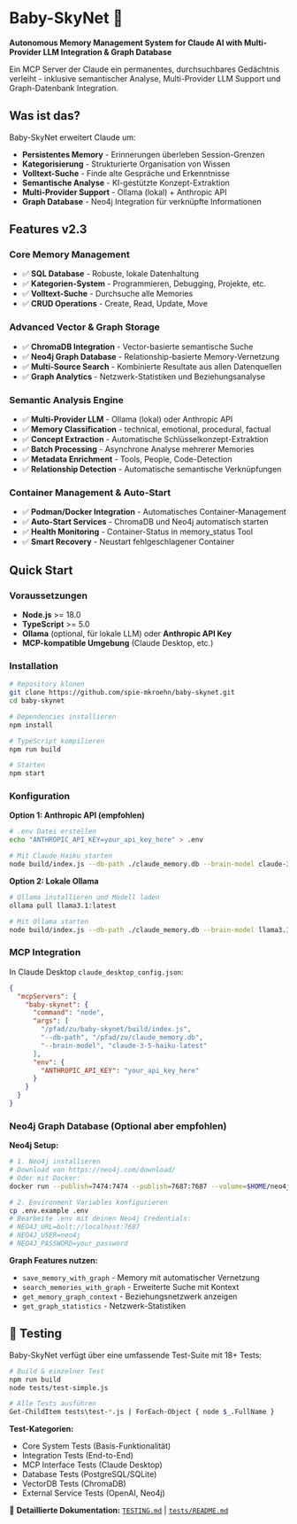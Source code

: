 # Baby-SkyNet 🤖

**Autonomous Memory Management System for Claude AI with Multi-Provider LLM Integration & Graph Database**

Ein MCP Server der Claude ein permanentes, durchsuchbares Gedächtnis verleiht - inklusive semantischer Analyse, Multi-Provider LLM Support und Graph-Datenbank Integration.

## Was ist das?

Baby-SkyNet erweitert Claude um:
- **Persistentes Memory** - Erinnerungen überleben Session-Grenzen
- **Kategorisierung** - Strukturierte Organisation von Wissen
- **Volltext-Suche** - Finde alte Gespräche und Erkenntnisse
- **Semantische Analyse** - KI-gestützte Konzept-Extraktion
- **Multi-Provider Support** - Ollama (lokal) + Anthropic API
- **Graph Database** - Neo4j Integration für verknüpfte Informationen

## Features v2.3

### Core Memory Management
- ✅ **SQL Database** - Robuste, lokale Datenhaltung
- ✅ **Kategorien-System** - Programmieren, Debugging, Projekte, etc.
- ✅ **Volltext-Suche** - Durchsuche alle Memories
- ✅ **CRUD Operations** - Create, Read, Update, Move

### Advanced Vector & Graph Storage
- ✅ **ChromaDB Integration** - Vector-basierte semantische Suche
- ✅ **Neo4j Graph Database** - Relationship-basierte Memory-Vernetzung
- ✅ **Multi-Source Search** - Kombinierte Resultate aus allen Datenquellen
- ✅ **Graph Analytics** - Netzwerk-Statistiken und Beziehungsanalyse

### Semantic Analysis Engine
- ✅ **Multi-Provider LLM** - Ollama (lokal) oder Anthropic API
- ✅ **Memory Classification** - technical, emotional, procedural, factual
- ✅ **Concept Extraction** - Automatische Schlüsselkonzept-Extraktion
- ✅ **Batch Processing** - Asynchrone Analyse mehrerer Memories
- ✅ **Metadata Enrichment** - Tools, People, Code-Detection
- ✅ **Relationship Detection** - Automatische semantische Verknüpfungen

### Container Management & Auto-Start
- ✅ **Podman/Docker Integration** - Automatisches Container-Management
- ✅ **Auto-Start Services** - ChromaDB und Neo4j automatisch starten
- ✅ **Health Monitoring** - Container-Status in memory_status Tool
- ✅ **Smart Recovery** - Neustart fehlgeschlagener Container

## Quick Start

### Voraussetzungen
- **Node.js** >= 18.0
- **TypeScript** >= 5.0
- **Ollama** (optional, für lokale LLM) oder **Anthropic API Key**
- **MCP-kompatible Umgebung** (Claude Desktop, etc.)

### Installation

```bash
# Repository klonen
git clone https://github.com/spie-mkroehn/baby-skynet.git
cd baby-skynet

# Dependencies installieren
npm install

# TypeScript kompilieren
npm run build

# Starten
npm start
```
### Konfiguration

**Option 1: Anthropic API (empfohlen)**
```bash
# .env Datei erstellen
echo "ANTHROPIC_API_KEY=your_api_key_here" > .env

# Mit Claude Haiku starten
node build/index.js --db-path ./claude_memory.db --brain-model claude-3-5-haiku-latest
```

**Option 2: Lokale Ollama**
```bash
# Ollama installieren und Modell laden
ollama pull llama3.1:latest

# Mit Ollama starten
node build/index.js --db-path ./claude_memory.db --brain-model llama3.1:latest
```

### MCP Integration

In Claude Desktop `claude_desktop_config.json`:

```json
{
  "mcpServers": {
    "baby-skynet": {
      "command": "node",
      "args": [
        "/pfad/zu/baby-skynet/build/index.js", 
        "--db-path", "/pfad/zu/claude_memory.db",
        "--brain-model", "claude-3-5-haiku-latest"
      ],
      "env": {
        "ANTHROPIC_API_KEY": "your_api_key_here"
      }
    }
  }
}
```

### Neo4j Graph Database (Optional aber empfohlen)

**Neo4j Setup:**
```bash
# 1. Neo4j installieren
# Download von https://neo4j.com/download/
# Oder mit Docker:
docker run --publish=7474:7474 --publish=7687:7687 --volume=$HOME/neo4j/data:/data neo4j

# 2. Environment Variables konfigurieren
cp .env.example .env
# Bearbeite .env mit deinen Neo4j Credentials:
# NEO4J_URL=bolt://localhost:7687
# NEO4J_USER=neo4j
# NEO4J_PASSWORD=your_password
```

**Graph Features nutzen:**
- `save_memory_with_graph` - Memory mit automatischer Vernetzung
- `search_memories_with_graph` - Erweiterte Suche mit Kontext
- `get_memory_graph_context` - Beziehungsnetzwerk anzeigen
- `get_graph_statistics` - Netzwerk-Statistiken

## 🧪 Testing

Baby-SkyNet verfügt über eine umfassende Test-Suite mit 18+ Tests:

```bash
# Build & einzelner Test
npm run build
node tests/test-simple.js

# Alle Tests ausführen
Get-ChildItem tests\test-*.js | ForEach-Object { node $_.FullName }
```

**Test-Kategorien:**
- Core System Tests (Basis-Funktionalität)
- Integration Tests (End-to-End)
- MCP Interface Tests (Claude Desktop)
- Database Tests (PostgreSQL/SQLite)
- VectorDB Tests (ChromaDB)
- External Service Tests (OpenAI, Neo4j)

📖 **Detaillierte Dokumentation:** [`TESTING.md`](TESTING.md) | [`tests/README.md`](tests/README.md)